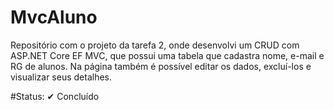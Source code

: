 # MvcAluno
Repositório com o projeto da tarefa 2, onde desenvolvi um CRUD com ASP.NET Core EF MVC, que possui uma tabela que cadastra nome, e-mail e RG de alunos. Na página também é possível editar os dados, excluí-los e visualizar seus detalhes.

#Status: 
✔ Concluído
